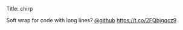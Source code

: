 Title: chirp

Soft wrap for code with long lines? <a href="http://twitter.com/github">@github</a>  <a href="https://t.co/2FQbjgqcz9">https://t.co/2FQbjgqcz9</a>
